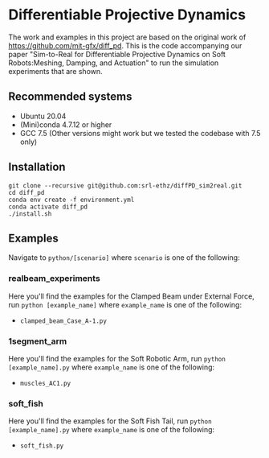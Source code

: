 # Differentiable Projective Dynamics

The work and examples in this project are based on the original work of https://github.com/mit-gfx/diff_pd. This is the code accompanying our paper "Sim-to-Real  for  Differentiable  Projective  Dynamics  on  Soft  Robots:Meshing,  Damping,  and  Actuation" to run the simulation experiments that are shown.


## Recommended systems
- Ubuntu 20.04
- (Mini)conda 4.7.12 or higher
- GCC 7.5 (Other versions might work but we tested the codebase with 7.5 only)

## Installation
```
git clone --recursive git@github.com:srl-ethz/diffPD_sim2real.git
cd diff_pd
conda env create -f environment.yml
conda activate diff_pd
./install.sh
```

## Examples
Navigate to `python/[scenario]` where `scenario` is one of the following:

### realbeam_experiments
Here you'll find the examples for the Clamped Beam under External Force, run `python [example_name]` where `example_name` is one of the following:
- `clamped_beam_Case_A-1.py` 

### 1segment_arm
Here you'll find the examples for the Soft Robotic Arm, run `python [example_name].py` where `example_name` is one of the following:
- `muscles_AC1.py` 

### soft_fish
Here you'll find the examples for the Soft Fish Tail, run `python [example_name].py` where `example_name` is one of the following:
- `soft_fish.py` 

